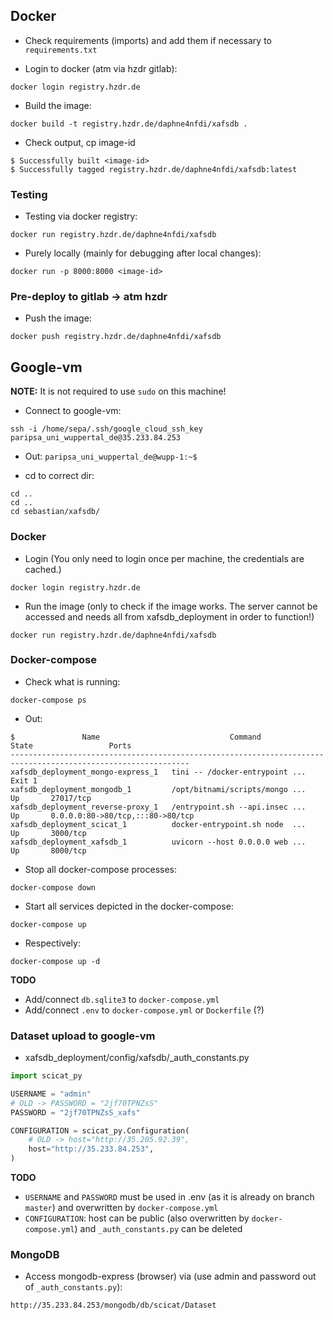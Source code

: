 ## Docker

+ Check requirements (imports) and add them if necessary to 
  `requirements.txt`

+ Login to docker (atm via hzdr gitlab):
```shell
docker login registry.hzdr.de
```

+ Build the image:
```shell
docker build -t registry.hzdr.de/daphne4nfdi/xafsdb .
```

+ Check output, cp image-id
```shell
$ Successfully built <image-id>
$ Successfully tagged registry.hzdr.de/daphne4nfdi/xafsdb:latest
```

### Testing

+ Testing via docker registry:
```shell
docker run registry.hzdr.de/daphne4nfdi/xafsdb
```

+ Purely locally (mainly for debugging after local changes):
```shell
docker run -p 8000:8000 <image-id>
```

### Pre-deploy to gitlab -> atm hzdr

+ Push the image:
```shell
docker push registry.hzdr.de/daphne4nfdi/xafsdb
```

## Google-vm

**NOTE:**  It is not required to use `sudo` on this machine!

+ Connect to google-vm:
```shell
ssh -i /home/sepa/.ssh/google_cloud_ssh_key paripsa_uni_wuppertal_de@35.233.84.253
```
+ Out: `paripsa_uni_wuppertal_de@wupp-1:~$`

+ cd to correct dir:
```shell
cd ..
cd ..
cd sebastian/xafsdb/
```

### Docker

+ Login (You only need to login once per machine, the credentials are cached.)
```shell
docker login registry.hzdr.de
```

+ Run the image (only to check if the image works. The server cannot be accessed and needs
  all from xafsdb_deployment in order to function!)
```shell
docker run registry.hzdr.de/daphne4nfdi/xafsdb
```

### Docker-compose

+ Check what is running:
```shell
docker-compose ps
```
+ Out:
```shell
$               Name                             Command               State                 Ports              
--------------------------------------------------------------------------------------------------------------
xafsdb_deployment_mongo-express_1   tini -- /docker-entrypoint ...   Exit 1                                   
xafsdb_deployment_mongodb_1         /opt/bitnami/scripts/mongo ...   Up       27017/tcp                       
xafsdb_deployment_reverse-proxy_1   /entrypoint.sh --api.insec ...   Up       0.0.0.0:80->80/tcp,:::80->80/tcp
xafsdb_deployment_scicat_1          docker-entrypoint.sh node  ...   Up       3000/tcp                        
xafsdb_deployment_xafsdb_1          uvicorn --host 0.0.0.0 web ...   Up       8000/tcp 
```

+ Stop all docker-compose processes:
```shell
docker-compose down
```

+ Start all services depicted in the docker-compose:
```shell
docker-compose up
```
+ Respectively:
```shell
docker-compose up -d
```

**TODO**
+ Add/connect `db.sqlite3` to `docker-compose.yml`
+ Add/connect `.env` to `docker-compose.yml` or `Dockerfile` (?)

### Dataset upload to google-vm

+ xafsdb_deployment/config/xafsdb/_auth_constants.py
```python
import scicat_py

USERNAME = "admin"
# OLD -> PASSWORD = "2jf70TPNZsS"
PASSWORD = "2jf70TPNZsS_xafs"

CONFIGURATION = scicat_py.Configuration(
    # OLD -> host="http://35.205.92.39",
    host="http://35.233.84.253",
)
```

**TODO** 
+ `USERNAME` and `PASSWORD` must be used in .env (as it is already on branch `master`) and overwritten by `docker-compose.yml`
+ `CONFIGURATION`: host can be public (also overwritten by `docker-compose.yml`) and `_auth_constants.py` can be deleted

### MongoDB

+ Access mongodb-express (browser) via (use admin and password out of `_auth_constants.py`):
```
http://35.233.84.253/mongodb/db/scicat/Dataset
```